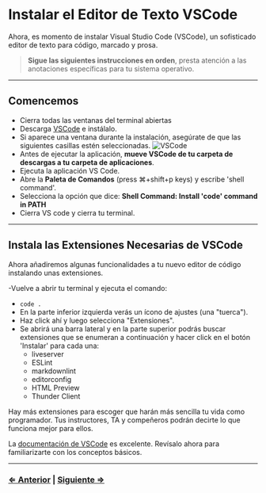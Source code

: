 ﻿# Instalar el Editor de Texto VSCode 

Ahora, es momento de instalar Visual Studio Code (VSCode), un sofisticado editor de texto para código, marcado y prosa.

> **Sigue las siguientes instrucciones en orden**, presta atención a las anotaciones específicas para tu sistema operativo.

---

## Comencemos

- Cierra todas las ventanas del terminal abiertas
- Descarga [VSCode](https://code.visualstudio.com/download) e instálalo.
- Si aparece una ventana durante la instalación, asegúrate de que las siguientes casillas estén seleccionadas.
  ![VSCode](../vscode.png)
- Antes de ejecutar la aplicación, **mueve VSCode de tu carpeta de descargas a tu carpeta de aplicaciones**.
- Ejecuta la aplicación VS Code.
- Abre la **Paleta de Comandos** (press ⌘+shift+p keys) y escribe 'shell command'.
- Selecciona la opción que dice: **Shell Command: Install 'code' command in PATH**
- Cierra VS code y cierra tu terminal.

---

## Instala las Extensiones Necesarias de VSCode

Ahora añadiremos algunas funcionalidades a tu nuevo editor de código instalando unas extensiones.

-Vuelve a abrir tu terminal y ejecuta el comando:
  - `code .`
- En la parte inferior izquierda verás un ícono de ajustes (una "tuerca").
- Haz click ahí y luego selecciona "Extensiones".
- Se abrirá una barra lateral y en la parte superior podrás buscar extensiones que se enumeran a continuación y hacer click en el botón 'Instalar' para cada una:
  - liveserver
  - ESLint
  - markdownlint
  - editorconfig
  - HTML Preview
  - Thunder Client

Hay más extensiones para escoger que harán más sencilla tu vida como programador. Tus instructores, TA y compeñeros podrán decirte lo que funciona mejor para ellos.

La [documentación de VSCode](https://code.visualstudio.com/docs) es excelente. Revísalo ahora para familiarizarte con los conceptos básicos.

---

### [⇐ Anterior](./8-eslint.md) | [Siguiente ⇒](../verify.md)
